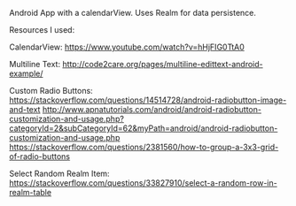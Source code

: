 Android App with a calendarView. Uses Realm for data persistence.

Resources I used:

CalendarView:
https://www.youtube.com/watch?v=hHjFIG0TtA0

Multiline Text:
http://code2care.org/pages/multiline-edittext-android-example/

Custom Radio Buttons:
https://stackoverflow.com/questions/14514728/android-radiobutton-image-and-text
http://www.apnatutorials.com/android/android-radiobutton-customization-and-usage.php?categoryId=2&subCategoryId=62&myPath=android/android-radiobutton-customization-and-usage.php
https://stackoverflow.com/questions/2381560/how-to-group-a-3x3-grid-of-radio-buttons

Select Random Realm Item:
https://stackoverflow.com/questions/33827910/select-a-random-row-in-realm-table
